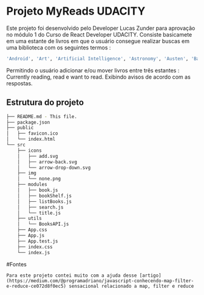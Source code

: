 # Projeto MyReads UDACITY

Este projeto foi desenvolvido pelo Developer Lucas Zunder para aprovação no módulo 1 do Curso de React Developer UDACITY.
Consiste basicamete em uma estante de livros em que o usuário consegue realizar buscas em uma biblioteca com os seguintes termos : 

```bash
'Android', 'Art', 'Artificial Intelligence', 'Astronomy', 'Austen', 'Baseball', 'Basketball', 'Bhagat', 'Biography', 'Brief', 'Business', 'Camus', 'Cervantes', 'Christie', 'Classics', 'Comics', 'Cook', 'Cricket', 'Cycling', 'Desai', 'Design', 'Development', 'Digital Marketing', 'Drama', 'Drawing', 'Dumas', 'Education', 'Everything', 'Fantasy', 'Film', 'Finance', 'First', 'Fitness', 'Football', 'Future', 'Games', 'Gandhi', 'Homer', 'Horror', 'Hugo', 'Ibsen', 'Journey', 'Kafka', 'King', 'Lahiri', 'Larsson', 'Learn', 'Literary Fiction', 'Make', 'Manage', 'Marquez', 'Money', 'Mystery', 'Negotiate', 'Painting', 'Philosophy', 'Photography', 'Poetry', 'Production', 'Programming', 'React', 'Redux', 'River', 'Robotics', 'Rowling', 'Satire', 'Science Fiction', 'Shakespeare', 'Singh', 'Swimming', 'Tale', 'Thrun', 'Time', 'Tolstoy', 'Travel', 'Ultimate', 'Virtual Reality', 'Web Development', 'iOS'
```

Permitindo o usuário adicionar e/ou mover livros entre três estantes : Currently reading, read e want to read.
Exibindo avisos de acordo com as respostas.


## Estrutura do projeto

```bash
├── README.md - This file.
├── package.json 
├── public
│   ├── favicon.ico 
│   └── index.html 
└── src
    ├── icons
    │   ├── add.svg
    │   ├── arrow-back.svg
    │   └── arrow-drop-down.svg
    ├── img 
    │   └── none.png
    ├── modules
    │   ├── book.js
    │   ├── bookShelf.js
    │   ├── listBooks.js
    │   ├── search.js
    │   └── title.js
    ├── utils
    │   └── BooksAPI.js
    ├── App.css 
    ├── App.js 
    ├── App.test.js 
    ├── index.css 
    └── index.js 
```


#Fontes

    Para este projeto contei muito com a ajuda desse [artigo](https://medium.com/@programadriano/javascript-conhecendo-map-filter-e-reduce-ce072d8f0ec5) sensacional relacionado a map, filter e reduce 